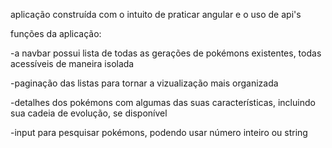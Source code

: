 aplicação construída com o intuito de praticar angular e o uso de api's

funções da aplicação:

-a navbar possui lista de todas as gerações de pokémons existentes, todas acessíveis de maneira isolada

-paginação das listas para tornar a vizualização mais organizada

-detalhes dos pokémons com algumas das suas características, incluindo sua cadeia de evolução, se disponível

-input para pesquisar pokémons, podendo usar número inteiro ou string

